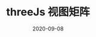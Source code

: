 ---
layout: post  
title: "threeJs 视图矩阵"  
date: 2020-09-08  
categories: threeJs  
tags: threeJs  
---  